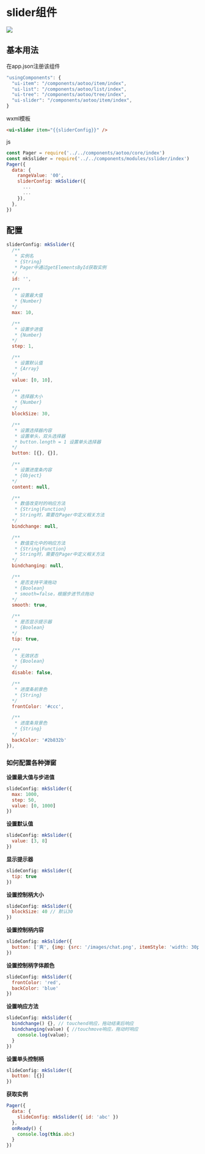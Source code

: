 # slider组件  

<img src="/images/minip/sslider.jpg" class="demo-img"/>

## 基本用法

在app.json注册该组件

```js
"usingComponents": {
  "ui-item": "/components/aotoo/item/index",
  "ui-list": "/components/aotoo/list/index",
  "ui-tree": "/components/aotoo/tree/index",
  "ui-slider": "/components/aotoo/item/index",
}
```

wxml模板  

```html
<ui-slider item="{{sliderConfig}}" />
```

js  

```js
const Pager = require('../../components/aotoo/core/index')
const mkSslider = require('../../components/modules/sslider/index')
Pager({
  data: {
    rangeValue: '00',
    sliderConfig: mkSslider({
      ...
      ...
    }),
  },
})  
```

## 配置  

```js
sliderConfig: mkSslider({
  /**
   * 实例名
   * {String}
   * Pager中通过getElementsById获取实例
  */
  id: '',

  /**
   * 设置最大值
   * {Number}
  */
  max: 10,

  /**
   * 设置步进值
   * {Number}
  */
  step: 1,

  /**
   * 设置默认值
   * {Array}
  */
  value: [0, 10],

  /**
   * 选择器大小
   * {Number}
  */
  blockSize: 30,

  /**
   * 设置选择器内容
   * 设置单头，双头选择器
   * button.length = 1 设置单头选择器
  */
  button: [{}, {}],

  /**
   * 设置进度条内容 
   * {Object}
  */
  content: null, 

  /**
   * 数值改变时的响应方法
   * {String|Function}
   * String时，需要在Pager中定义相关方法
  */
  bindchange: null,

  /**
   * 数值变化中的响应方法
   * {String|Function}
   * String时，需要在Pager中定义相关方法
  */
  bindchanging: null,  

  /**
   * 是否支持平滑拖动
   * {Boolean}
   * smooth=false，根据步进节点拖动
  */
  smooth: true,

  /**
   * 是否显示提示器
   * {Boolean}
  */
  tip: true,

  /**
   * 无效状态
   * {Boolean}
  */
  disable: false,  

  /**
   * 进度条前景色  
   * {String}
  */
  frontColor: '#ccc',

  /**
   * 进度条背景色
   * {String} 
  */
  backColor: '#2b832b'
}),
```

### 如何配置各种弹窗  

**设置最大值与步进值**  

```js
slideConfig: mkSslider({
  max: 1000,
  step: 50,
  value: [0, 1000]
})
```

__设置默认值__

```js
slideConfig: mkSslider({
  value: [3, 8]
})
```

__显示提示器__

```js
slideConfig: mkSslider({
  tip: true
})
```

__设置控制柄大小__

```js
slideConfig: mkSslider({
  blockSize: 40 // 默认30
}) 
```

__设置控制柄内容__

```js
slideConfig: mkSslider({
  button: ['爽', {img: {src: '/images/chat.png', itemStyle: 'width: 30px; border-raduis: 50%;'}}]
})
```

__设置控制柄字体颜色__

```js
slideConfig: mkSslider({
  frontColor: 'red',
  backColor: 'blue'
})
```

__设置响应方法__

```js
slideConfig: mkSslider({
  bindchange() {}, // touchend响应，拖动结束后响应
  bindchanging(value) { //touchmove响应，拖动时响应
    console.log(value);
  }
})
```

__设置单头控制柄__

```js
slideConfig: mkSslider({
  button: [{}]
})
```

__获取实例__

```js
Pager({
  data: {
    slideConfig: mkSslider({ id: 'abc' })
  },
  onReady() {
    console.log(this.abc)
  }
})
```
